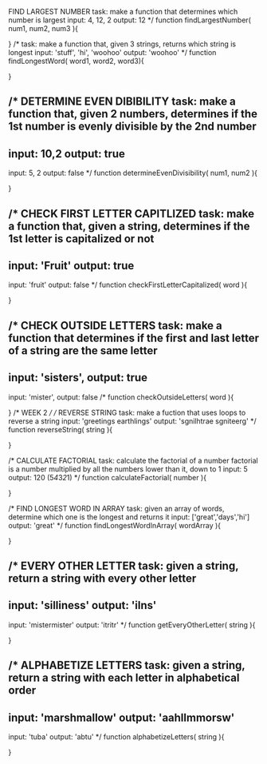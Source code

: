 FIND LARGEST NUMBER
task: make a function that determines which number is largest
input: 4, 12, 2
output: 12
*/
function findLargestNumber( num1, num2, num3 ){
	
}
/*
task: make a function that, given 3 strings, returns which string is longest
input: 'stuff', 'hi', 'woohoo'
output: 'woohoo'
*/
function findLongestWord( word1, word2, word3){

}

/*
DETERMINE EVEN DIBIBILITY
task: make a function that, given 2 numbers, determines if the 1st number
	is evenly divisible by the 2nd number
----
input: 10,2
output: true
----
input: 5, 2
output: false
*/
function determineEvenDivisibility( num1, num2 ){
	
}

/*
CHECK FIRST LETTER CAPITLIZED
task: make a function that, given a string, determines if the 1st letter is capitalized or not
----
input: 'Fruit'
output: true
----
input: 'fruit'
output: false
*/
function checkFirstLetterCapitalized( word ){

}

/*
CHECK OUTSIDE LETTERS
task: make a function that determines if the first and last letter of a string are the same letter
----
input: 'sisters',
output: true
----
input: 'mister',
output: false
/*
function checkOutsideLetters( word ){
	
}
/* WEEK 2 */
/*
REVERSE STRING
task: make a fuction that uses loops to reverse a string
input: 'greetings earthlings'
output: 'sgnilhtrae sgniteerg' 
*/
function reverseString( string ){

}

/*
CALCULATE FACTORIAL
task: calculate the factorial of a number
	factorial is a number multiplied by all the numbers lower than it, down to 1
input: 5
output: 120   (5*4*3*2*1)
*/
function calculateFactorial( number ){

}

/*
FIND LONGEST WORD IN ARRAY
task: given an array of words, determine which one is the longest and returns it
input: ['great','days','hi']
output: 'great'
*/
function findLongestWordInArray( wordArray ){

}

/*
EVERY OTHER LETTER
task: given a string, return a string with every other letter
----
input: 'silliness'
output: 'ilns'
----
input: 'mistermister'
output: 'itritr'
*/
function getEveryOtherLetter( string ){

}

/*
ALPHABETIZE LETTERS
task: given a string, return a string with each letter in alphabetical order
----
input: 'marshmallow'
output: 'aahllmmorsw'
----
input: 'tuba'
output: 'abtu'
*/
function alphabetizeLetters( string ){

}
